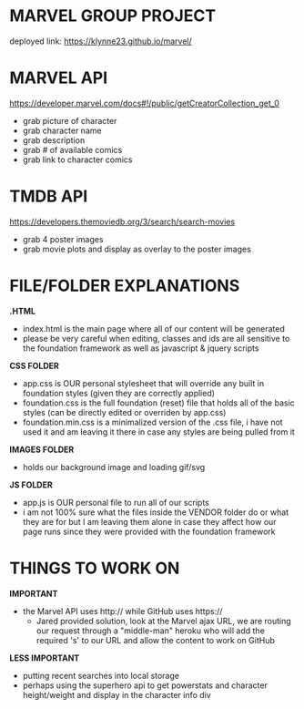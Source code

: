 # MARVEL GROUP PROJECT 

deployed link: https://klynne23.github.io/marvel/

# MARVEL API
https://developer.marvel.com/docs#!/public/getCreatorCollection_get_0
* grab picture of character
* grab character name
* grab description
* grab # of available comics
* grab link to character comics

# TMDB API
https://developers.themoviedb.org/3/search/search-movies
* grab 4 poster images
* grab movie plots and display as overlay to the poster images

# FILE/FOLDER EXPLANATIONS

**.HTML**
* index.html is the main page where all of our content will be generated
* please be very careful when editing, classes and ids are all sensitive to the foundation framework as well as javascript & jquery scripts

**CSS FOLDER**
* app.css is OUR personal stylesheet that will override any built in foundation styles (given they are correctly applied)
* foundation.css is the full foundation (reset) file that holds all of the basic styles (can be directly edited or overriden by app.css)
* foundation.min.css is a minimalized version of the .css file, i have not used it and am leaving it there in case any styles are being pulled from it

**IMAGES FOLDER**
* holds our background image and loading gif/svg

**JS FOLDER**
* app.js is OUR personal file to run all of our scripts
* i am not 100% sure what the files inside the VENDOR folder do or what they are for but I am leaving them alone in case they affect how our page runs since they were provided with the foundation framework

# THINGS TO WORK ON
**IMPORTANT**
* the Marvel API uses http:// while GitHub uses https:// 
    * Jared provided solution, look at the Marvel ajax URL, we are routing our request through a "middle-man" heroku who will add the required 's' to our URL and allow the content to work on GitHub
    
**LESS IMPORTANT**   
* putting recent searches into local storage
* perhaps using the superhero api to get powerstats and character height/weight and display in the character info div

